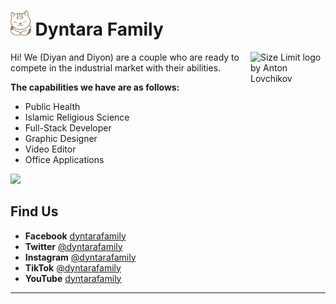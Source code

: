 <h1><img src="./assets/Logo-Dyntara.png" height="40"> Dyntara Family</h1>

<img src="https://scontent.fcgk18-1.fna.fbcdn.net/v/t39.30808-6/387803858_122093766020084876_2606262425351642937_n.jpg?_nc_cat=101&ccb=1-7&_nc_sid=5f2048&_nc_ohc=DoIuKDzdPCEAX8reiiS&_nc_ht=scontent.fcgk18-1.fna&oh=00_AfDfZoKE3UzJtlJEyeXf-pOBxFiNiSI8xmpz_g7k0fTDbw&oe=6532576D" align="right"
     alt="Size Limit logo by Anton Lovchikov" width="120">

Hi! We (Diyan and Diyon) are a couple who are ready to compete in the industrial market with their abilities.

**The capabilities we have are as follows:**
* Public Health
* Islamic Religious Science
* Full-Stack Developer
* Graphic Designer
* Video Editor
* Office Applications


<img src="https://scontent.fbdo9-1.fna.fbcdn.net/v/t39.30808-6/393271944_122111713412071200_2548858774110441010_n.jpg?_nc_cat=101&ccb=1-7&_nc_sid=5f2048&_nc_eui2=AeGAiUTt0jX8OKWoIpHZCrRyFQTyqVbe2xkVBPKpVt7bGX67EvKMEvaUIjZtnPls4OZV8g9vmszpMkMMAsLWKwqF&_nc_ohc=1h3n-AT3WEUAX89bU5W&_nc_ht=scontent.fbdo9-1.fna&oh=00_AfAjHR21OHO8dJ_fJSkOMNsdRZul7UnNJ-QUgaY80O_9eQ&oe=6536C953">


<h2>Find Us</h2>
<p>
  <ul>
    <li><b>Facebook</b> <a href="https://facebook.com/dyntarafamily">dyntarafamily</a></li>
    <li><b>Twitter</b> <a href="https://twitter.com/dyntarafamily">@dyntarafamily</a></li>
    <li><b>Instagram</b> <a href="https://instagram.com/dyntarafamily">@dyntarafamily</a></li>
    <li><b>TikTok</b> <a href="https://tiktok.com/@dyntarafamily">@dyntarafamily</a></li>
    <li><b>YouTube</b> <a href="https://youtube.com/@dyntarafamily">dyntarafamily</a></li>
  </ul>
</p>

---
